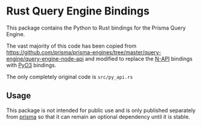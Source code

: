 # Rust Query Engine Bindings

This package contains the Python to Rust bindings for the Prisma Query Engine.

The vast majority of this code has been copied from https://github.com/prisma/prisma-engines/tree/master/query-engine/query-engine-node-api and modified to replace the [N-API](https://github.com/napi-rs/napi-rs) bindings with [PyO3](https://github.com/prisma/prisma-engines/tree/master/query-engine/query-engine-node-api) bindings.

The only completely original code is `src/py_api.rs`

## Usage

This package is not intended for public use and is only published separately from [prisma](https://pypi.org/project/prisma/) so that it can remain an optional dependency until it is stable.
